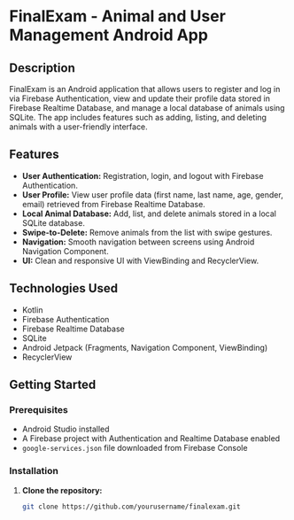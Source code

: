 # FinalExam - Animal and User Management Android App

## Description
FinalExam is an Android application that allows users to register and log in via Firebase Authentication, view and update their profile data stored in Firebase Realtime Database, and manage a local database of animals using SQLite. The app includes features such as adding, listing, and deleting animals with a user-friendly interface.

## Features
- **User Authentication:** Registration, login, and logout with Firebase Authentication.
- **User Profile:** View user profile data (first name, last name, age, gender, email) retrieved from Firebase Realtime Database.
- **Local Animal Database:** Add, list, and delete animals stored in a local SQLite database.
- **Swipe-to-Delete:** Remove animals from the list with swipe gestures.
- **Navigation:** Smooth navigation between screens using Android Navigation Component.
- **UI:** Clean and responsive UI with ViewBinding and RecyclerView.

## Technologies Used
- Kotlin
- Firebase Authentication
- Firebase Realtime Database
- SQLite
- Android Jetpack (Fragments, Navigation Component, ViewBinding)
- RecyclerView

## Getting Started

### Prerequisites
- Android Studio installed
- A Firebase project with Authentication and Realtime Database enabled
- `google-services.json` file downloaded from Firebase Console

### Installation
1. **Clone the repository:**
   ```bash
   git clone https://github.com/yourusername/finalexam.git
